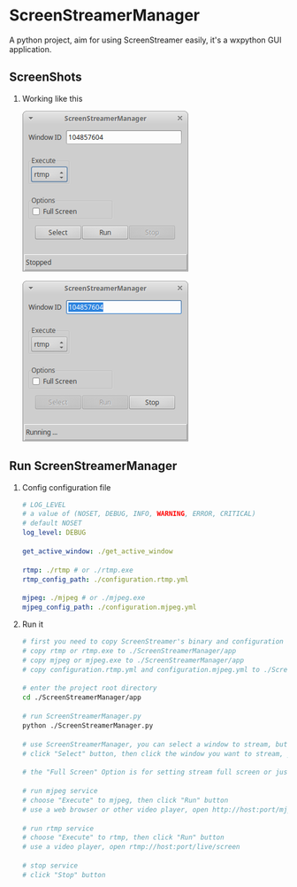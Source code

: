 ScreenStreamerManager
=====================
A python project, aim for using ScreenStreamer easily, it's a wxpython GUI application.

ScreenShots
-----------
1. Working like this
   
   ![Alt text](/doc/main_window.png?raw=true "main_window")
   
   ![Alt text](/doc/run_rtmp.png?raw=true "run_rtmp")

Run ScreenStreamerManager
-------------------------
1. Config configuration file
   
   ```yaml
   # LOG_LEVEL
   # a value of (NOSET, DEBUG, INFO, WARNING, ERROR, CRITICAL)
   # default NOSET
   log_level: DEBUG

   get_active_window: ./get_active_window

   rtmp: ./rtmp # or ./rtmp.exe
   rtmp_config_path: ./configuration.rtmp.yml

   mjpeg: ./mjpeg # or ./mjpeg.exe
   mjpeg_config_path: ./configuration.mjpeg.yml
   ```
2. Run it
   
   ```bash
   # first you need to copy ScreenStreamer's binary and configuration files to ./ScreenStreamerManager/app
   # copy rtmp or rtmp.exe to ./ScreenStreamerManager/app
   # copy mjpeg or mjpeg.exe to ./ScreenStreamerManager/app
   # copy configuration.rtmp.yml and configuration.mjpeg.yml to ./ScreenStreamerManager/app
   
   # enter the project root directory
   cd ./ScreenStreamerManager/app
   
   # run ScreenStreamerManager.py
   python ./ScreenStreamerManager.py
   
   # use ScreenStreamerManager, you can select a window to stream, but you must not change the window's size during streaming
   # click "Select" button, then click the window you want to stream, you can see the "Window ID" changed
   
   # the "Full Screen" Option is for setting stream full screen or just one window
   
   # run mjpeg service
   # choose "Execute" to mjpeg, then click "Run" button
   # use a web browser or other video player, open http://host:port/mjpeg

   # run rtmp service
   # choose "Execute" to rtmp, then click "Run" button
   # use a video player, open rtmp://host:port/live/screen
   
   # stop service
   # click "Stop" button
   ```


